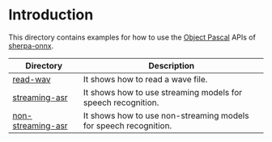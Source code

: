 # Introduction

This directory contains examples for how to use the [Object Pascal](https://en.wikipedia.org/wiki/Object_Pascal)
APIs of [sherpa-onnx](https://github.com/k2-fsa/sherpa-onnx).

|Directory| Description|
|---------|------------|
|[read-wav](./read-wav)|It shows how to read a wave file.|
|[streaming-asr](./streaming-asr)| It shows how to use streaming models for speech recognition.|
|[non-streaming-asr](./non-streaming-asr)| It shows how to use non-streaming models for speech recognition.|
